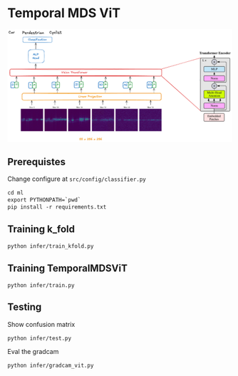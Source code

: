 # Temporal MDS ViT
![temporal_mds_vit](/images/fig_vit.png)
## Prerequistes
Change configure at `src/config/classifier.py`
```
cd ml
export PYTHONPATH=`pwd`
pip install -r requirements.txt
```
## Training k_fold
```
python infer/train_kfold.py
```
## Training TemporalMDSViT
```
python infer/train.py
```

## Testing

Show confusion matrix
```
python infer/test.py
```
Eval the gradcam
```
python infer/gradcam_vit.py
